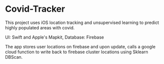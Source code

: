 # Covid-Tracker
This project uses iOS location tracking and unsupervised learning to predict highly populated areas with covid.

UI: Swift and Apple's Mapkit, Database: Firebase

The app stores user locations on firebase and upon update, calls a google cloud function to write back to firebase cluster locations using Sklearn DBScan.
